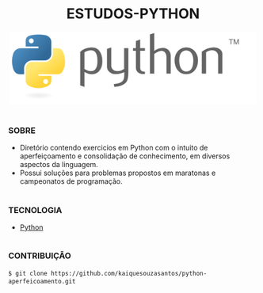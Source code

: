 <h1 align=center>ESTUDOS-PYTHON</h1>

<p align="center">
  <img src="python.svg" width="500">
</p>

#
### SOBRE

- Diretório contendo exercicios em Python com o intuito de aperfeiçoamento e consolidação de conhecimento, em diversos aspectos da linguagem.
- Possui soluções para problemas propostos em maratonas e campeonatos de programação.

#
### TECNOLOGIA
- [Python](https://www.python.org)

#
### CONTRIBUIÇÃO

```
$ git clone https://github.com/kaiquesouzasantos/python-aperfeicoamento.git 
```
